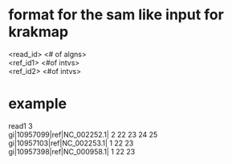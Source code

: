 # format for the sam like input for krakmap

<read_id> <# of algns>  
<ref_id1> <#of intvs> <start1> <end1> <start2> <end2>  
<ref_id2> <#of intvs> <start1> <end1> <start2> <end2>  

# example
read1 3  
gi|10957099|ref|NC_002252.1| 2 22 23 24 25  
gi|10957103|ref|NC_002253.1| 1 22 23  
gi|10957398|ref|NC_000958.1| 1 22 23  
